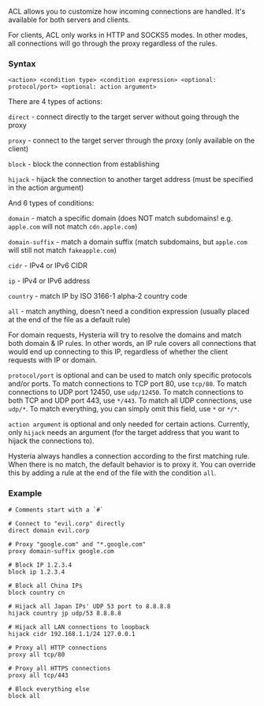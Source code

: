 ACL allows you to customize how incoming connections are handled. It's available for both servers and clients.

For clients, ACL only works in HTTP and SOCKS5 modes. In other modes, all connections will go through the proxy regardless of the rules.

### Syntax

```
<action> <condition type> <condition expression> <optional: protocol/port> <optional: action argument>
```

There are 4 types of actions:

`direct` - connect directly to the target server without going through the proxy

`proxy` - connect to the target server through the proxy (only available on the client)

`block` - block the connection from establishing

`hijack` - hijack the connection to another target address (must be specified in the action argument)

And 6 types of conditions:

`domain` - match a specific domain (does NOT match subdomains! e.g. `apple.com` will not match `cdn.apple.com`)

`domain-suffix` - match a domain suffix (match subdomains, but `apple.com` will still not match `fakeapple.com`)

`cidr` - IPv4 or IPv6 CIDR

`ip` - IPv4 or IPv6 address

`country` - match IP by ISO 3166-1 alpha-2 country code

`all` - match anything, doesn't need a condition expression (usually placed at the end of the file as a default rule)

For domain requests, Hysteria will try to resolve the domains and match both domain & IP rules. In other words, an IP
rule covers all connections that would end up connecting to this IP, regardless of whether the client requests with IP
or domain.

`protocol/port` is optional and can be used to match only specific protocols and/or ports. To match connections to TCP port 80, use `tcp/80`. To match connections to UDP port 12450, use `udp/12450`. To match connections to both TCP and UDP port 443, use `*/443`. To match all UDP connections, use `udp/*`. To match everything, you can simply omit this field, use `*` or `*/*`.

`action argument` is optional and only needed for certain actions. Currently, only `hijack` needs an argument (for the target address that you want to hijack the connections to).

Hysteria always handles a connection according to the first matching rule. When there is no match, the default
behavior is to proxy it. You can override this by adding a rule at the end of the file with the condition
`all`.

### Example

```
# Comments start with a `#`

# Connect to "evil.corp" directly
direct domain evil.corp

# Proxy "google.com" and "*.google.com"
proxy domain-suffix google.com

# Block IP 1.2.3.4
block ip 1.2.3.4

# Block all China IPs
block country cn

# Hijack all Japan IPs' UDP 53 port to 8.8.8.8
hijack country jp udp/53 8.8.8.8

# Hijack all LAN connections to loopback
hijack cidr 192.168.1.1/24 127.0.0.1

# Proxy all HTTP connections
proxy all tcp/80

# Proxy all HTTPS connections
proxy all tcp/443

# Block everything else
block all
```
